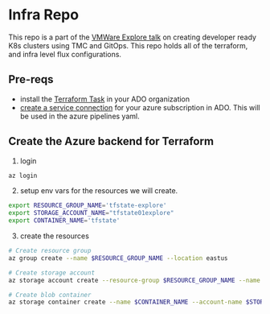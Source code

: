 # Infra Repo

This repo is a part of the [VMWare Explore talk]() on creating developer ready K8s clusters using TMC and GitOps. This repo holds all of the terraform, and infra level flux configurations.

## Pre-reqs

* install the [Terraform Task](https://marketplace.visualstudio.com/items?itemName=ms-devlabs.custom-terraform-tasks) in your ADO organization
* [create a service connection](https://learn.microsoft.com/en-us/azure/devops/pipelines/library/service-endpoints?view=azure-devops&tabs=yaml#create-a-service-connection) for your azure subscription in ADO. This will be used in the azure pipelines yaml. 

## Create the Azure backend for Terraform

1. login

```bash
az login
```

2. setup env vars for the resources we will create.

```bash
export RESOURCE_GROUP_NAME='tfstate-explore'
export STORAGE_ACCOUNT_NAME="tfstate01explore"
export CONTAINER_NAME='tfstate'
```

3. create the resources
```bash
# Create resource group
az group create --name $RESOURCE_GROUP_NAME --location eastus

# Create storage account
az storage account create --resource-group $RESOURCE_GROUP_NAME --name $STORAGE_ACCOUNT_NAME --sku Standard_LRS --encryption-services blob

# Create blob container
az storage container create --name $CONTAINER_NAME --account-name $STORAGE_ACCOUNT_NAME

```

